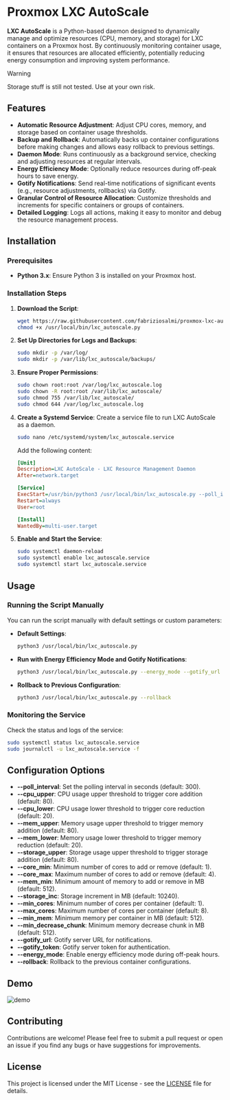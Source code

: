 # Proxmox LXC AutoScale

**LXC AutoScale** is a Python-based daemon designed to dynamically manage and optimize resources (CPU, memory, and storage) for LXC containers on a Proxmox host. By continuously monitoring container usage, it ensures that resources are allocated efficiently, potentially reducing energy consumption and improving system performance.

> [!WARNING]  
> Storage stuff is still not tested. Use at your own risk.

## Features

- **Automatic Resource Adjustment**: Adjust CPU cores, memory, and storage based on container usage thresholds.
- **Backup and Rollback**: Automatically backs up container configurations before making changes and allows easy rollback to previous settings.
- **Daemon Mode**: Runs continuously as a background service, checking and adjusting resources at regular intervals.
- **Energy Efficiency Mode**: Optionally reduce resources during off-peak hours to save energy.
- **Gotify Notifications**: Send real-time notifications of significant events (e.g., resource adjustments, rollbacks) via Gotify.
- **Granular Control of Resource Allocation**: Customize thresholds and increments for specific containers or groups of containers.
- **Detailed Logging**: Logs all actions, making it easy to monitor and debug the resource management process.

## Installation

### Prerequisites

- **Python 3.x**: Ensure Python 3 is installed on your Proxmox host.

### Installation Steps

1. **Download the Script**:
   ```bash
   wget https://raw.githubusercontent.com/fabriziosalmi/proxmox-lxc-autoscale/main/usr/local/bin/lxc_autoscale.py -O /usr/local/bin/lxc_autoscale.py
   chmod +x /usr/local/bin/lxc_autoscale.py
   ```

2. **Set Up Directories for Logs and Backups**:
   ```bash
   sudo mkdir -p /var/log/
   sudo mkdir -p /var/lib/lxc_autoscale/backups/
   ```

3. **Ensure Proper Permissions**:
   ```bash
   sudo chown root:root /var/log/lxc_autoscale.log
   sudo chown -R root:root /var/lib/lxc_autoscale/
   sudo chmod 755 /var/lib/lxc_autoscale/
   sudo chmod 644 /var/log/lxc_autoscale.log
   ```

4. **Create a Systemd Service**:
   Create a service file to run LXC AutoScale as a daemon.

   ```bash
   sudo nano /etc/systemd/system/lxc_autoscale.service
   ```

   Add the following content:

   ```ini
   [Unit]
   Description=LXC AutoScale - LXC Resource Management Daemon
   After=network.target

   [Service]
   ExecStart=/usr/bin/python3 /usr/local/bin/lxc_autoscale.py --poll_interval 300
   Restart=always
   User=root

   [Install]
   WantedBy=multi-user.target
   ```

5. **Enable and Start the Service**:
   ```bash
   sudo systemctl daemon-reload
   sudo systemctl enable lxc_autoscale.service
   sudo systemctl start lxc_autoscale.service
   ```

## Usage

### Running the Script Manually

You can run the script manually with default settings or custom parameters:

- **Default Settings**:
  ```bash
  python3 /usr/local/bin/lxc_autoscale.py
  ```

- **Run with Energy Efficiency Mode and Gotify Notifications**:
  ```bash
  python3 /usr/local/bin/lxc_autoscale.py --energy_mode --gotify_url https://gotify.example.com --gotify_token YOUR_TOKEN
  ```

- **Rollback to Previous Configuration**:
  ```bash
  python3 /usr/local/bin/lxc_autoscale.py --rollback
  ```

### Monitoring the Service

Check the status and logs of the service:

```bash
sudo systemctl status lxc_autoscale.service
sudo journalctl -u lxc_autoscale.service -f
```

## Configuration Options

- **--poll_interval**: Set the polling interval in seconds (default: 300).
- **--cpu_upper**: CPU usage upper threshold to trigger core addition (default: 80).
- **--cpu_lower**: CPU usage lower threshold to trigger core reduction (default: 20).
- **--mem_upper**: Memory usage upper threshold to trigger memory addition (default: 80).
- **--mem_lower**: Memory usage lower threshold to trigger memory reduction (default: 20).
- **--storage_upper**: Storage usage upper threshold to trigger storage addition (default: 80).
- **--core_min**: Minimum number of cores to add or remove (default: 1).
- **--core_max**: Maximum number of cores to add or remove (default: 4).
- **--mem_min**: Minimum amount of memory to add or remove in MB (default: 512).
- **--storage_inc**: Storage increment in MB (default: 10240).
- **--min_cores**: Minimum number of cores per container (default: 1).
- **--max_cores**: Maximum number of cores per container (default: 8).
- **--min_mem**: Minimum memory per container in MB (default: 512).
- **--min_decrease_chunk**: Minimum memory decrease chunk in MB (default: 512).
- **--gotify_url**: Gotify server URL for notifications.
- **--gotify_token**: Gotify server token for authentication.
- **--energy_mode**: Enable energy efficiency mode during off-peak hours.
- **--rollback**: Rollback to the previous container configurations.

## Demo

![demo](https://github.com/fabriziosalmi/proxmox-lxc-autoscale/blob/main/static/proxmox-lxc-autoscale-gotify.png?raw=true)

## Contributing

Contributions are welcome! Please feel free to submit a pull request or open an issue if you find any bugs or have suggestions for improvements.

## License

This project is licensed under the MIT License - see the [LICENSE](LICENSE) file for details.
